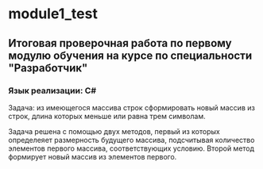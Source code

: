 # module1_test
## Итоговая проверочная работа по первому модулю обучения на курсе по специальности "Разработчик" ##
### Язык реализации: C# ###
Задача: из имеющегося массива строк сформировать новый массив из строк, длина которых меньше или равна трем символам.

Задача решена с помощью двух методов, первый из которых определеяет размерность будущего массива, подсчитывая количество элементов первого массива, соответствующих условию. Второй метод формирует новый массив из элементов первого.

